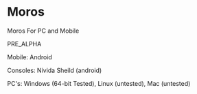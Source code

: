 # Moros
 Moros For PC and Mobile

PRE_ALPHA 

Mobile: Android

Consoles: Nivida Sheild (android)

PC's: Windows (64-bit Tested), Linux (untested), Mac (untested)
